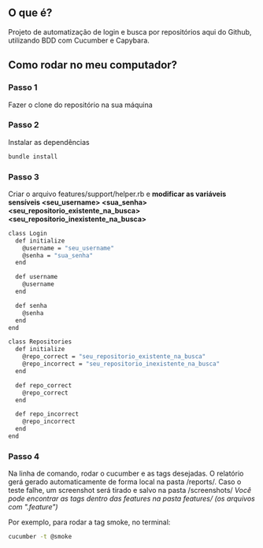 ## O que é?
Projeto de automatização de login e busca por repositórios aqui do Github, utilizando BDD com Cucumber e Capybara.

## Como rodar no meu computador?
### Passo 1
Fazer o clone do repositório na sua máquina


### Passo 2
Instalar as dependências

```bash
bundle install
```


### Passo 3
Criar o arquivo features/support/helper.rb e <b>modificar as variáveis sensíveis <seu_username> <sua_senha> <seu_repositorio_existente_na_busca> <seu_repositorio_inexistente_na_busca></b>

```bash
class Login
  def initialize
    @username = "seu_username"
    @senha = "sua_senha"
  end

  def username
    @username
  end

  def senha
    @senha
  end
end

class Repositories
  def initialize
    @repo_correct = "seu_repositorio_existente_na_busca"
    @repo_incorrect = "seu_repositorio_inexistente_na_busca"
  end

  def repo_correct
    @repo_correct
  end

  def repo_incorrect
    @repo_incorrect
  end
end
```


### Passo 4
Na linha de comando, rodar o cucumber e as tags desejadas. O relatório gerá gerado automaticamente de forma local na pasta /reports/.
Caso o teste falhe, um screenshot será tirado e salvo na pasta /screenshots/
<i>Você pode encontrar as tags dentro das features na pasta features/ (os arquivos com ".feature")</i>

Por exemplo, para rodar a tag smoke, no terminal:

```bash
cucumber -t @smoke
```